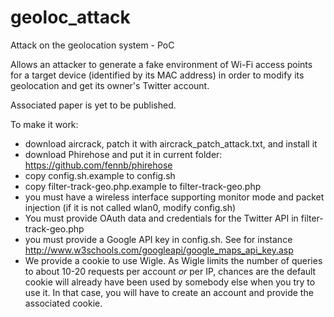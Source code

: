 geoloc_attack
=============

Attack on the geolocation system - PoC

Allows an attacker to generate a fake environment of Wi-Fi access
points for a target device (identified by its MAC address) in order to
modify its geolocation and get its owner's Twitter account.

Associated paper is yet to be published.

To make it work:
- download aircrack, patch it with aircrack_patch_attack.txt, and install it
- download Phirehose and put it in current folder: https://github.com/fennb/phirehose
- copy config.sh.example to config.sh
- copy filter-track-geo.php.example to filter-track-geo.php
- you must have a wireless interface supporting monitor mode and packet
  injection (if it is not called wlan0, modify config.sh)
- You must provide OAuth data and credentials for the Twitter API in
  filter-track-geo.php
- you must provide a Google API key in config.sh. See for instance http://www.w3schools.com/googleapi/google_maps_api_key.asp
- We provide a cookie to use Wigle. As Wigle limits the number of queries to
  about 10-20 requests per account *or* per IP, chances are the default cookie
  will already have been used by somebody else when you try to use it. In that
  case, you will have to create an account and provide the associated cookie.
